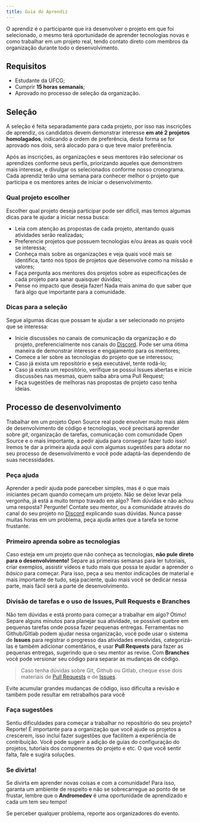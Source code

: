 ```yaml
---
title: Guia do Aprendiz
---
```


O aprendiz é o participante que irá desenvolver o projeto em que foi selecionado, o mesmo terá oportunidade de aprender tecnologias novas e como trabalhar em um projeto real, tendo contato direto com membros da organização durante todo o desenvolvimento.

## Requisitos

- Estudante da UFCG;
- Cumprir **15 horas semanais**;
- Aprovado no processo de seleção da organização.

## Seleção

A seleção é feita separadamente para cada projeto, por isso nas inscrições de aprendiz, os candidatos devem demonstrar interesse **em até 2 projetos homolagados**, indicando a ordem de preferência, desta forma se for aprovado nos dois, será alocado para o que teve maior preferência.

Após as inscrições, as organizações e seus mentores irão selecionar os aprendizes conforme seus perfis, priorizando aqueles que demonstrem mais interesse, e divulgar os selecionados conforme nosso cronograma. Cada aprendiz terão uma semana para conhecer melhor o projeto que participa e os mentores antes de iniciar o desenvolvimento.

### Qual projeto escolher

Escolher qual projeto deseja participar pode ser difícil, mas temos algumas dicas para te ajudar a iniciar nessa busca:

- Leia com atenção as propostas de cada projeto, atentando quais atividades serão realizadas;
- Preferencie projetos que possuem tecnologias e/ou áreas as quais você se interessa;
- Conheça mais sobre as organizações e veja quais você mais se identifica, tanto nos tipos de projetos que desenvolve como na missão e valores;
- Faça pergunta aos mentores dos projetos sobre as especificações de cada projeto para sanar quaisquer dúvidas;
- Pense no impacto que deseja fazer! Nada mais anima do que saber que fará algo que importante para a comunidade.

### Dicas para a seleção

Segue algumas dicas que possam te ajudar a ser selecionado no projeto que se interessa:

- Inicie discussões no canais de comunicação da organização e do projeto, preferencialmente nos canais do [Discord](http://chat.opendevufcg.org). Pode ser uma ótima maneira de demonstrar interesse e engajamento para os mentores;
- Comece a ler sobre as tecnologias do projeto que se interessou;
- Caso já exista um repositório e seja executável, tente rodá-lo;
- Caso já exista um repositório, verifique se possui Issues abertas e inicie discussões nas mesmas, quem saiba abra uma Pull Request;
- Faça sugestões de melhoras nas propostas de projeto caso tenha ideias.

## Processo de desenvolvimento

Trabalhar em um projeto Open Source real pode envolver muito mais além de desenvolvimento de código e tecnologias, você precisará aprender sobre _git_, organização de tarefas, comunicação com comunidade Open Source e o mais importante, a pedir ajuda para conseguir fazer tudo isso! Iremos te dar a primeira ajuda aqui com algumas sugestões para adotar no seu processo de desenvolvimento e você pode adaptá-las dependendo de suas necessidades.

### Peça ajuda

Aprender a pedir ajuda pode pareceber simples, mas é o que mais iniciantes pecam quando começam um projeto. Não se deixe levar pela vergonha, já está a muito tempo travado em algo? Tem dúvidas e não achou uma resposta? Pergunte! Contate seu mentor, ou a comunidade através do canal do seu projeto no [Discord](http://chat.opendevufcg.org/) explicando suas dúvidas. Nunca passe muitas horas em um problema, peça ajuda antes que a tarefa se torne frustante.

### Primeiro aprenda sobre as tecnologias

Caso esteja em um projeto que não conheça as tecnologias, **não pule direto para o desenvolvimento!** Separe as primeiras semanas para ler tutoriais, criar exemplos, assistir vídeos e tudo mais que possa te ajudar a aprender o _básico_ para começar. Para isso, peça a seu mentor indicações de material e mais importante de tudo, seja paciente, quão mais você se dedicar nessa parte, mais fácil será a parte de desenvolvimento.

### Divisão de tarefas e o uso de Issues, Pull Requests e Branches

Não tem dúvidas e está pronto para começar a trabalhar em algo? Ótimo! Separe alguns minutos para planejar sua atividade, se possível quebre em pequenas tarefas onde possa fazer pequenas entregas. Ferramentas no Github/Gitlab podem ajudar nessa organização, você pode usar o sistema de **Issues** para registrar o progresso das atividades envolvidas, categorizá-las e também adicionar comentários, e usar **Pull Requests** para fazer as pequenas entregas, sugerindo que o seu mentor as revise. Com **Branches** você pode versionar seu código para separar as mudanças de código.

> Caso tenha dúvidas sobre Git, Github ou Gitlab, cheque esse dois materiais de [Pull Requests](https://docs.github.com/pt/github/collaborating-with-issues-and-pull-requests) e de [Issues](https://docs.github.com/pt/github/managing-your-work-on-github).

Evite acumular grandes mudanças de código, isso dificulta a revisão e também pode resultar em retrabalhos para você

### Faça sugestões

Sentiu dificuldades para começar a trabalhar no repositório do seu projeto? Reporte! É importante para a organização que você ajude os projetos a crescerem, isso incluí fazer sugestões que facilitem a experiência de contribuição. Você pode sugerir a adição de guias do configuração do projetos, tutoriais dos componentes do projeto e etc. O que você sentir falta, fale e sugira soluções.

### Se divirta!

Se divirta em aprender novas coisas e com a comunidade! Para isso, garanta um ambiente de respeito e não se sobrecarregue ao ponto de se frustar, lembre que o **Andromedev** é uma oportunidade de aprendizado e cada um tem seu tempo!

Se perceber qualquer problema, reporte aos organizadores do evento.
